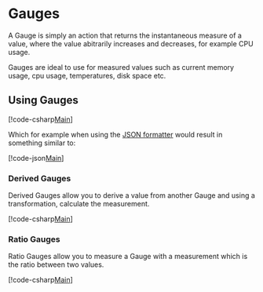 # Gauges

A Gauge is simply an action that returns the instantaneous measure of a value, where the value abitrarily increases and decreases, for example CPU usage.

Gauges are ideal to use for measured values such as current memory usage, cpu usage, temperatures, disk space etc.

## Using Gauges

[!code-csharp[Main](../../src/samples/AppMetrics.Metric.Code.Snippets/Gauges.cs?start=3&end=11&highlight=9)]

Which for example when using the [JSON formatter](../intro.md#configuring-a-web-host) would result in something similar to:

[!code-json[Main](../../src/samples/App.Metrics.Formatters.Json.Samples/GaugeExample.json)]

### Derived Gauges

Derived Gauges allow you to derive a value from another Gauge and using a transformation, calculate the measurement.

[!code-csharp[Main](../../src/samples/AppMetrics.Metric.Code.Snippets/Gauges.cs?start=17&end=28&highlight=12)]

### Ratio Gauges

Ratio Gauges allow you to measure a Gauge with a measurement which is the ratio between two values.

[!code-csharp[Main](../../src/samples/AppMetrics.Metric.Code.Snippets/Gauges.cs?start=32&end=47&highlight=16)]

